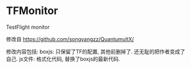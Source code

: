 # TFMonitor
TestFlight monitor

修改自 https://github.com/songyangzz/QuantumultX/ 

修改内容包括:
boxjs: 只保留了TF的配置, 其他前删掉了. 还无耻的把作者变成了自己.
js文件: 格式化代码, 替换了boxjs的最新代码.
